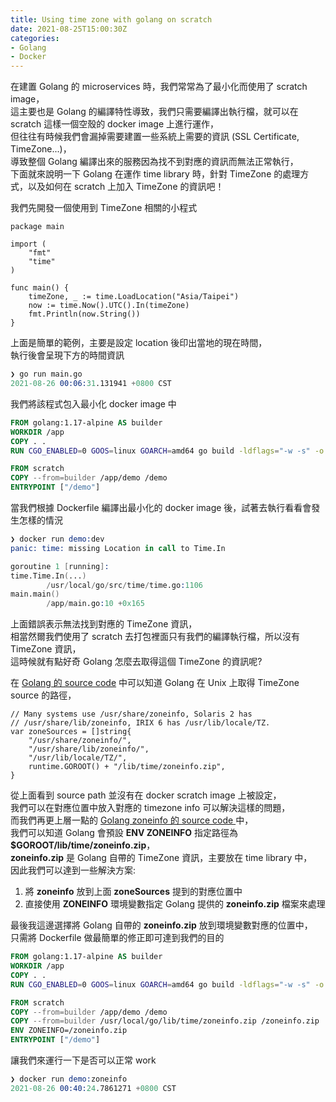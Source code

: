 ```yaml
---
title: Using time zone with golang on scratch
date: 2021-08-25T15:00:30Z
categories:
- Golang
- Docker
---
```


在建置 Golang 的 microservices 時，我們常常為了最小化而使用了 scratch image，  
這主要也是 Golang 的編譯特性導致，我們只需要編譯出執行檔，就可以在 scratch 這樣一個空殼的 docker image 上進行運作，  
但往往有時候我們會漏掉需要建置一些系統上需要的資訊 (SSL Certificate, TimeZone...)，  
導致整個 Golang 編譯出來的服務因為找不到對應的資訊而無法正常執行，  
下面就來說明一下 Golang 在運作 time library 時，針對 TimeZone 的處理方式，以及如何在 scratch 上加入 TimeZone 的資訊吧！

我們先開發一個使用到 TimeZone 相關的小程式
```Golang
package main

import (
	"fmt"
	"time"
)

func main() {
	timeZone, _ := time.LoadLocation("Asia/Taipei")
	now := time.Now().UTC().In(timeZone)
	fmt.Println(now.String())
}
```

上面是簡單的範例，主要是設定 location 後印出當地的現在時間，  
執行後會呈現下方的時間資訊
```s
❯ go run main.go
2021-08-26 00:06:31.131941 +0800 CST
```

我們將該程式包入最小化 docker image 中
```dockerfile
FROM golang:1.17-alpine AS builder
WORKDIR /app
COPY . .
RUN CGO_ENABLED=0 GOOS=linux GOARCH=amd64 go build -ldflags="-w -s" -o demo main.go

FROM scratch 
COPY --from=builder /app/demo /demo
ENTRYPOINT ["/demo"]
```

當我們根據 Dockerfile 編譯出最小化的 docker image 後，試著去執行看看會發生怎樣的情況
```s
❯ docker run demo:dev
panic: time: missing Location in call to Time.In

goroutine 1 [running]:
time.Time.In(...)
        /usr/local/go/src/time/time.go:1106
main.main()
        /app/main.go:10 +0x165
```

上面錯誤表示無法找到對應的 TimeZone 資訊，  
相當然爾我們使用了 scratch 去打包裡面只有我們的編譯執行檔，所以沒有 TimeZone 資訊，    
這時候就有點好奇 Golang 怎麼去取得這個 TimeZone 的資訊呢?

在 [Golang 的 source code](https://golang.org/src/time/zoneinfo_unix.go) 中可以知道 Golang 在 Unix 上取得 TimeZone source 的路徑，
```Golang
// Many systems use /usr/share/zoneinfo, Solaris 2 has
// /usr/share/lib/zoneinfo, IRIX 6 has /usr/lib/locale/TZ.
var zoneSources = []string{
	"/usr/share/zoneinfo/",
	"/usr/share/lib/zoneinfo/",
	"/usr/lib/locale/TZ/",
	runtime.GOROOT() + "/lib/time/zoneinfo.zip",
}
```

從上面看到 source path 並沒有在 docker scratch image 上被設定，  
我們可以在對應位置中放入對應的 timezone info 可以解決這樣的問題，  
而我們再更上層一點的 [Golang zoneinfo 的 source code ](https://golang.org/src/time/zoneinfo.go) 中，  
我們可以知道 Golang 會預設 **ENV ZONEINFO** 指定路徑為 **$GOROOT/lib/time/zoneinfo.zip**，  
**zoneinfo.zip** 是 Golang 自帶的 TimeZone 資訊，主要放在 time library 中，  
因此我們可以達到一些解決方案:
1. 將 **zoneinfo** 放到上面 **zoneSources** 提到的對應位置中
2. 直接使用 **ZONEINFO** 環境變數指定 Golang 提供的 **zoneinfo.zip** 檔案來處理

最後我這邊選擇將 Golang 自帶的 **zoneinfo.zip** 放到環境變數對應的位置中，  
只需將 Dockerfile 做最簡單的修正即可達到我們的目的
```dockerfile
FROM golang:1.17-alpine AS builder
WORKDIR /app
COPY . .
RUN CGO_ENABLED=0 GOOS=linux GOARCH=amd64 go build -ldflags="-w -s" -o demo main.go

FROM scratch 
COPY --from=builder /app/demo /demo
COPY --from=builder /usr/local/go/lib/time/zoneinfo.zip /zoneinfo.zip
ENV ZONEINFO=/zoneinfo.zip
ENTRYPOINT ["/demo"]
```

讓我們來運行一下是否可以正常 work
```s
❯ docker run demo:zoneinfo
2021-08-26 00:40:24.7861271 +0800 CST
```